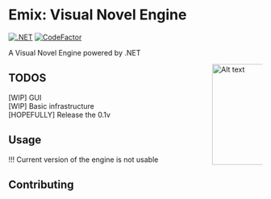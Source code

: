 # Emix: Visual Novel Engine
[![.NET](https://github.com/elvodqa/Emix/actions/workflows/dotnet.yml/badge.svg)](https://github.com/elvodqa/Emix/actions/workflows/dotnet.yml)
[![CodeFactor](https://www.codefactor.io/repository/github/elvodqa/emix/badge)](https://www.codefactor.io/repository/github/elvodqa/emix)
<p
   style = "text-align: left;"
   >A Visual Novel Engine powered by .NET </p>
<img src="https://cdn.discordapp.com/avatars/429283718629163018/67c06da5111ab3760cf7fe5d46937d9e.png?size=1024" alt="Alt text" title="Optional title" width="200" align="right"
     style="display: inline-block; margin: 0 auto; max-width: 100;"></img>
     
## TODOS

<p>
[WIP] GUI <br>
[WIP] Basic infrastructure <br>
[HOPEFULLY] Release the 0.1v <br>
</p>

## Usage

!!! Current version of the engine is not usable

## Contributing


